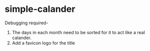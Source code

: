 # simple-calander

Debugging required-

1. The days in each month need to be sorted for it to act like a real calander.
2. Add a favicon logo for the title
